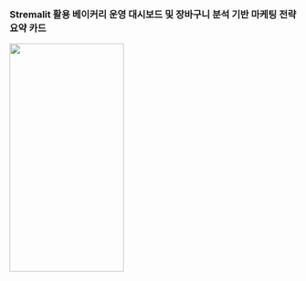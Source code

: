 ### Stremalit 활용 베이커리 운영 대시보드 및 장바구니 분석 기반 마케팅 전략 요약 카드

<img src="https://user-images.githubusercontent.com/110077343/189138295-4cb8995b-fc9b-48b9-b790-2426ce1b59b6.png" width="200" height="400" ></img><br/>

